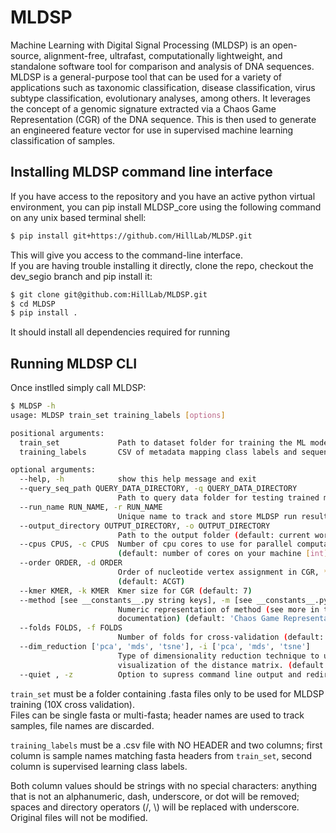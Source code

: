 # MLDSP

Machine Learning with Digital Signal Processing (MLDSP) is an open-source, alignment-free, ultrafast, computationally
lightweight, and standalone software tool for comparison and analysis of DNA sequences. MLDSP is a general-purpose tool
that can be used for a variety of applications such as taxonomic classification, disease classification, virus subtype
classification, evolutionary analyses, among others. It leverages the concept of a genomic signature extracted via a
Chaos Game Representation (CGR) of the DNA sequence. This is then used to generate an engineered feature vector for use
in supervised machine learning classification of samples.

## Installing MLDSP command line interface

If you have access to the repository and you have an active python virtual environment, you can pip install MLDSP_core
using the following command on any unix based terminal shell:

```bash
$ pip install git+https://github.com/HillLab/MLDSP.git
```
This will give you access to the command-line interface.  
If you are having trouble installing it directly, clone the repo, checkout the dev_segio branch and pip install it:

```bash
$ git clone git@github.com:HillLab/MLDSP.git
$ cd MLDSP
$ pip install .
```

It should install all dependencies required for running

## Running MLDSP CLI

Once instlled simply call MLDSP:

```bash
$ MLDSP -h
usage: MLDSP train_set training_labels [options]

positional arguments:
  train_set             Path to dataset folder for training the ML models
  training_labels       CSV of metadata mapping class labels and sequence (fasta header) names

optional arguments:
  --help, -h            show this help message and exit
  --query_seq_path QUERY_DATA_DIRECTORY, -q QUERY_DATA_DIRECTORY
                        Path to query data folder for testing trained model prediction
  --run_name RUN_NAME, -r RUN_NAME
                        Unique name to track and store MLDSP run results (default: Bacteria)
  --output_directory OUTPUT_DIRECTORY, -o OUTPUT_DIRECTORY
                        Path to the output folder (default: current working directory)
  --cpus CPUS, -c CPUS  Number of cpu cores to use for parallel computation
                        (default: number of cores on your machine [int])
  --order ORDER, -d ORDER
                        Order of nucleotide vertex assignment in CGR, **DO NOT CHANGE** 
                        (default: ACGT)
  --kmer KMER, -k KMER  Kmer size for CGR (default: 7)
  --method [see __constants__.py string keys], -m [see __constants__.py string keys]
                        Numeric representation of method (see more in the
                        documentation) (default: 'Chaos Game Representation (CGR)')
  --folds FOLDS, -f FOLDS
                        Number of folds for cross-validation (default: 10)
  --dim_reduction ['pca', 'mds', 'tsne'], -i ['pca', 'mds', 'tsne']
                        Type of dimensionality reduction technique to use in the 
                        visualization of the distance matrix. (default: mds)
  --quiet , -z          Option to supress command line output and redirect to prints.txt

```
`train_set` must be a folder containing .fasta files only to be used for MLDSP training (10X cross validation).  
Files can be single fasta or multi-fasta; header names are used to track samples, file names are discarded.  

`training_labels` must be a .csv file with NO HEADER and two columns; first column is sample names matching fasta headers from `train_set`, second column is supervised learning class labels.  

Both column values should be strings with no special characters: anything that is not an alphanumeric, dash, underscore, or dot will be removed; spaces and directory operators (/, \\) will be replaced with underscore. Original files will not be modified.